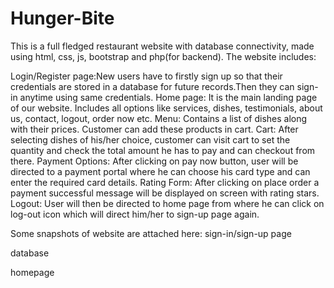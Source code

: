 # Hunger-Bite
This is a full fledged restaurant website with database connectivity, made using html, css, js, bootstrap and php(for backend).
The website includes:

Login/Register page:New users have to firstly sign up so that their credentials are stored in a database for future records.Then they can sign-in anytime using same credentials.
Home page: It is the main landing page of our website. Includes all options like services, dishes, testimonials, about us, contact, logout, order now etc.
Menu: Contains a list of dishes along with their prices. Customer can add these products in cart.
Cart: After selecting dishes of his/her choice, customer can visit cart to set the quantity and check the total amount he has to pay and can checkout from there.
Payment Options: After clicking on pay now button, user will be directed to a payment portal where he can choose his card type and can enter the required card details.
Rating Form: After clicking on place order a payment successful message will be displayed on screen with rating stars.
Logout: User will then be directed to home page from where he can click on log-out icon which will direct him/her to sign-up page again.

Some snapshots of website are attached here:
sign-in/sign-up page

database

homepage


